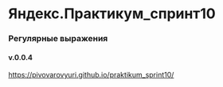 # Яндекс.Практикум_спринт10

### Регулярные выражения 

#### v.0.0.4

https://pivovarovyuri.github.io/praktikum_sprint10/

